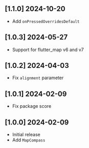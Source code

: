 ## [1.1.0] 2024-10-20

- Add `onPressedOverridesDefault`

## [1.0.3] 2024-05-27

- Support for flutter_map v6 and v7

## [1.0.2] 2024-04-03

- Fix `alignment` parameter

## [1.0.1] 2024-02-09

- Fix package score

## [1.0.0] 2024-02-09

- Initial release
- Add `MapCompass`